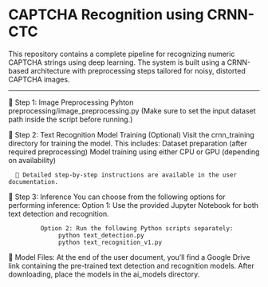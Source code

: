 # CAPTCHA Recognition using CRNN-CTC

This repository contains a complete pipeline for recognizing numeric CAPTCHA strings using deep learning. The system is built using a CRNN-based architecture with preprocessing steps tailored for noisy, distorted CAPTCHA images.

---
🔹 Step 1: Image Preprocessing
      Pyhton preprocessing/image_preprocessing.py 
       (Make sure to set the input dataset path inside the script before running.)

🔹 Step 2: Text Recognition Model Training (Optional)
        Visit the crnn_training directory for training the model. This includes:
            Dataset preparation (after required preprocessing)
            Model training using either CPU or GPU (depending on availability)

      📄 Detailed step-by-step instructions are available in the user documentation.

🔹 Step 3: Inference
       You can choose from the following options for performing inference:
             Option 1: Use the provided Jupyter Notebook for both text detection and recognition.

             Option 2: Run the following Python scripts separately:
                  python text_detection.py
                  python text_recognition_v1.py

🔹 Model Files:
At the end of the user document, you’ll find a Google Drive link containing the pre-trained text detection and recognition models.
After downloading, place the models in the ai_models directory.

